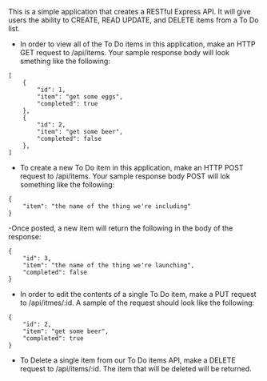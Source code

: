 This is a simple application that creates a RESTful Express API. It will give users the ability to CREATE, READ UPDATE, and DELETE items from a To Do list.

<!-- www.example.com/ -->

- In order to view all of the To Do items in this application, make an HTTP GET request to /api/items. Your sample response body will look smething like the following:

```
[
    {
        "id": 1,
        "item": "get some eggs",
        "completed": true
    },
    {
        "id": 2,
        "item": "get some beer",
        "completed": false
    },
]

```

- To create a new To Do item in this application, make an HTTP POST request to /api/items. Your sample response body POST will lok something like the following:

```
{
    "item": "the name of the thing we're including"
}
```
-Once posted, a new item will return the following in the body of the response:

```
{
	"id": 3,
	"item": "the name of the thing we're launching",
	"completed": false
}

```

- In order to edit the contents of a single To Do item, make a PUT request to /api/itmes/:id. A sample of the request should look like the following:

```
{
	"id": 2,
	"item": "get some beer",
	"completed": true
}

```

- To Delete a single item from our To Do items API, make a DELETE request to /api/items/:id. The item that will be deleted will be returned.


